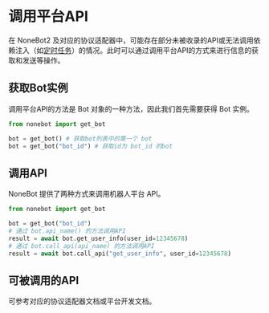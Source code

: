 # 调用平台API

在 NoneBot2 及对应的协议适配器中，可能存在部分未被收录的API或无法调用依赖注入（如[定时任务](定时任务.md)）的情况。此时可以通过调用平台API的方式来进行信息的获取和发送等操作。

## 获取Bot实例

调用平台API的方法是 Bot 对象的一种方法，因此我们首先需要获得 Bot 实例。

```python
from nonebot import get_bot

bot = get_bot() # 获取bot列表中的第一个 bot
bot = get_bot("bot_id") # 获取id为 bot_id 的bot
```

## 调用API

NoneBot 提供了两种方式来调用机器人平台 API。

```python
from nonebot import get_bot

bot = get_bot("bot_id")
# 通过 bot.api_name() 的方法调用API
result = await bot.get_user_info(user_id=12345678)
# 通过 bot.call_api(api_name) 的方法调用API
result = await bot.call_api("get_user_info", user_id=12345678)
```

## 可被调用的API

可参考对应的协议适配器文档或平台开发文档。
